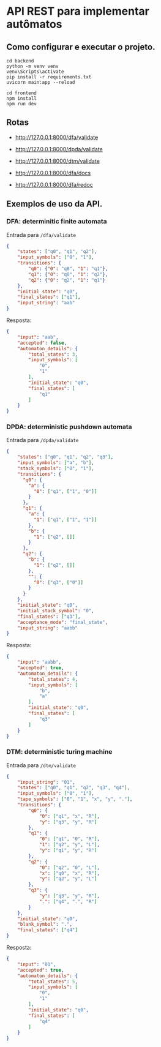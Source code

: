 # API REST para implementar autômatos

## Como configurar e executar o projeto.

```
cd backend
python -m venv venv
venv\Scripts\activate
pip install -r requirements.txt
uvicorn main:app --reload

cd frontend
npm install
npm run dev
```

## Rotas

- http://127.0.0.1:8000/dfa/validate
- http://127.0.0.1:8000/dpda/validate
- http://127.0.0.1:8000/dtm/validate

- http://127.0.0.1:8000/dfa/docs
- http://127.0.0.1:8000/dfa/redoc

## Exemplos de uso da API.

### DFA: determinitic finite automata

Entrada para `/dfa/validate`

```json
{
    "states": ["q0", "q1", "q2"],
    "input_symbols": ["0", "1"],
    "transitions": {
        "q0": {"0": "q0", "1": "q1"},
        "q1": {"0": "q0", "1": "q2"},
        "q2": {"0": "q2", "1": "q1"}
    },
    "initial_state": "q0",
    "final_states": ["q1"],
	"input_string": "aab"
}
```

Resposta: 

```json
{
	"input": "aab",
	"accepted": false,
	"automaton_details": {
		"total_states": 3,
		"input_symbols": [
			"0",
			"1"
		],
		"initial_state": "q0",
		"final_states": [
			"q1"
		]
	}
}
```

### DPDA: deterministic pushdown automata

Entrada para `/dpda/validate`

```json
{
    "states": ["q0", "q1", "q2", "q3"],
    "input_symbols": ["a", "b"],
    "stack_symbols": ["0", "1"],
    "transitions": {
      "q0": {
        "a": {
          "0": ["q1", ["1", "0"]]
        }
      },
      "q1": {
        "a": {
          "1": ["q1", ["1", "1"]]
        },
        "b": {
          "1": ["q2", []]
        }
      },
      "q2": {
        "b": {
          "1": ["q2", []]
        },
        "": {
          "0": ["q3", ["0"]]
        }
      }
    },
    "initial_state": "q0",
    "initial_stack_symbol": "0",
    "final_states": ["q3"],
    "acceptance_mode": "final_state",
    "input_string": "aabb"
}
```

Resposta: 

```json
{
	"input": "aabb",
	"accepted": true,
	"automaton_details": {
		"total_states": 4,
		"input_symbols": [
			"b",
			"a"
		],
		"initial_state": "q0",
		"final_states": [
			"q3"
		]
	}
}
```


### DTM: deterministic turing machine

Entrada para `/dtm/validate`

```json
{
	"input_string": "01",
    "states": ["q0", "q1", "q2", "q3", "q4"],
    "input_symbols": ["0", "1"],
    "tape_symbols": ["0", "1", "x", "y", "."],
    "transitions": {
        "q0": {
            "0": ["q1", "x", "R"],
            "y": ["q3", "y", "R"]
        },
        "q1": {
            "0": ["q1", "0", "R"],
            "1": ["q2", "y", "L"],
            "y": ["q1", "y", "R"]
        },
        "q2": {
            "0": ["q2", "0", "L"],
            "x": ["q0", "x", "R"],
            "y": ["q2", "y", "L"]
        },
        "q3": {
            "y": ["q3", "y", "R"],
            ".": ["q4", ".", "R"]
        }
    },
    "initial_state": "q0",
    "blank_symbol": ".",
    "final_states": ["q4"]
}
```

Resposta:

```json
{
	"input": "01",
	"accepted": true,
	"automaton_details": {
		"total_states": 5,
		"input_symbols": [
			"0",
			"1"
		],
		"initial_state": "q0",
		"final_states": [
			"q4"
		]
	}
}
```


